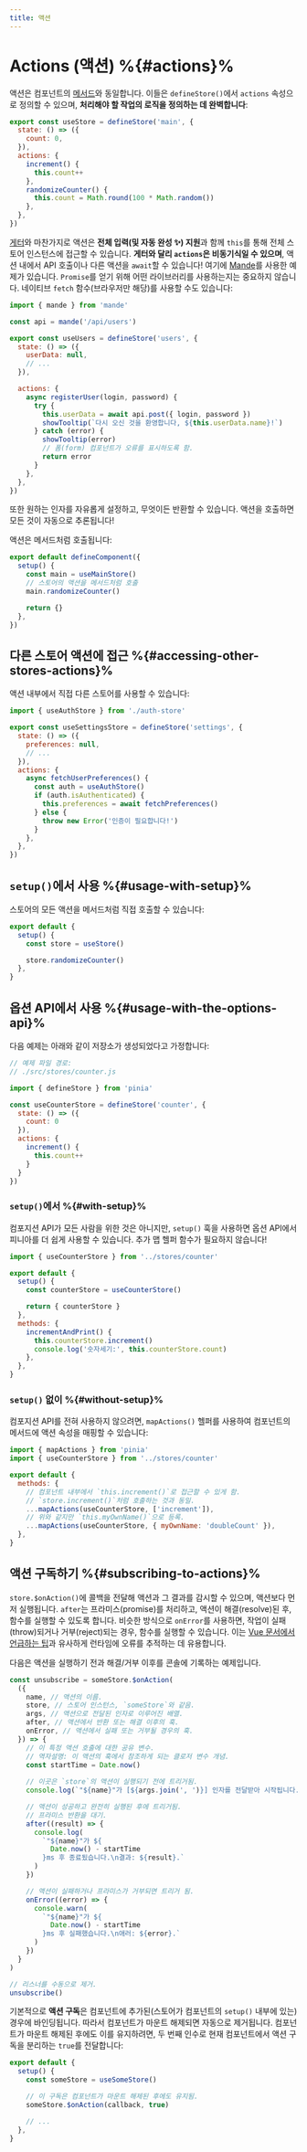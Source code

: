 ```yaml
---
title: 액션
---
```


# Actions (액션) %{#actions}%

액션은 컴포넌트의 [메서드](https://vuejs.kr/guide/essentials/reactivity-fundamentals.html#declaring-methods)와 동일합니다.
이들은 `defineStore()`에서 `actions` 속성으로 정의할 수 있으며,
**처리해야 할 작업의 로직을 정의하는 데 완벽합니다**:

```js
export const useStore = defineStore('main', {
  state: () => ({
    count: 0,
  }),
  actions: {
    increment() {
      this.count++
    },
    randomizeCounter() {
      this.count = Math.round(100 * Math.random())
    },
  },
})
```

[게터](getters.md)와 마찬가지로 액션은 **전체 입력(및 자동 완성 ✨) 지원**과 함께 `this`를 통해 전체 스토어 인스턴스에 접근할 수 있습니다.
**게터와 달리 `actions`은 비동기식일 수 있으며**, 액션 내에서 API 호출이나 다른 액션을 `await`할 수 있습니다!
여기에 [Mande](https://github.com/posva/mande)를 사용한 예제가 있습니다.
`Promise`를 얻기 위해 어떤 라이브러리를 사용하는지는 중요하지 않습니다.
네이티브 `fetch` 함수(브라우저만 해당)를 사용할 수도 있습니다:

```js
import { mande } from 'mande'

const api = mande('/api/users')

export const useUsers = defineStore('users', {
  state: () => ({
    userData: null,
    // ...
  }),

  actions: {
    async registerUser(login, password) {
      try {
        this.userData = await api.post({ login, password })
        showTooltip(`다시 오신 것을 환영합니다, ${this.userData.name}!`)
      } catch (error) {
        showTooltip(error)
        // 폼(form) 컴포넌트가 오류를 표시하도록 함.
        return error
      }
    },
  },
})
```

또한 원하는 인자를 자유롭게 설정하고, 무엇이든 반환할 수 있습니다.
액션을 호출하면 모든 것이 자동으로 추론됩니다!

액션은 메서드처럼 호출됩니다:

```js
export default defineComponent({
  setup() {
    const main = useMainStore()
    // 스토어의 액션을 메서드처럼 호출
    main.randomizeCounter()

    return {}
  },
})
```

## 다른 스토어 액션에 접근 %{#accessing-other-stores-actions}%

액션 내부에서 직접 다른 스토어를 사용할 수 있습니다:

```js
import { useAuthStore } from './auth-store'

export const useSettingsStore = defineStore('settings', {
  state: () => ({
    preferences: null,
    // ...
  }),
  actions: {
    async fetchUserPreferences() {
      const auth = useAuthStore()
      if (auth.isAuthenticated) {
        this.preferences = await fetchPreferences()
      } else {
        throw new Error('인증이 필요합니다!')
      }
    },
  },
})
```

## `setup()`에서 사용 %{#usage-with-setup}%

스토어의 모든 액션을 메서드처럼 직접 호출할 수 있습니다:

```js
export default {
  setup() {
    const store = useStore()

    store.randomizeCounter()
  },
}
```

## 옵션 API에서 사용 %{#usage-with-the-options-api}%

다음 예제는 아래와 같이 저장소가 생성되었다고 가정합니다:

```js
// 예제 파일 경로:
// ./src/stores/counter.js

import { defineStore } from 'pinia'

const useCounterStore = defineStore('counter', {
  state: () => ({
    count: 0
  }),
  actions: {
    increment() {
      this.count++
    }
  }
})
```

### `setup()`에서 %{#with-setup}%

컴포지션 API가 모든 사람을 위한 것은 아니지만,
`setup()` 훅을 사용하면 옵션 API에서 피니아를 더 쉽게 사용할 수 있습니다.
추가 맵 헬퍼 함수가 필요하지 않습니다!

```js
import { useCounterStore } from '../stores/counter'

export default {
  setup() {
    const counterStore = useCounterStore()

    return { counterStore }
  },
  methods: {
    incrementAndPrint() {
      this.counterStore.increment()
      console.log('숫자세기:', this.counterStore.count)
    },
  },
}
```

### `setup()` 없이 %{#without-setup}%

컴포지션 API를 전혀 사용하지 않으려면,
`mapActions()` 헬퍼를 사용하여 컴포넌트의 메서드에 액션 속성을 매핑할 수 있습니다:

```js
import { mapActions } from 'pinia'
import { useCounterStore } from '../stores/counter'

export default {
  methods: {
    // 컴포넌트 내부에서 `this.increment()`로 접근할 수 있게 함.
    // `store.increment()`처럼 호출하는 것과 동일.
    ...mapActions(useCounterStore, ['increment']),
    // 위와 같지만 `this.myOwnName()`으로 등록.
    ...mapActions(useCounterStore, { myOwnName: 'doubleCount' }),
  },
}
```

## 액션 구독하기 %{#subscribing-to-actions}%

`store.$onAction()`에 콜백을 전달해 액션과 그 결과를 감시할 수 있으며, 액션보다 먼저 실행됩니다.
`after`는 프라미스(promise)를 처리하고, 액션이 해결(resolve)된 후, 함수를 실행할 수 있도록 합니다.
비슷한 방식으로 `onError`를 사용하면, 작업이 실패(throw)되거나 거부(reject)되는 경우, 함수를 실행할 수 있습니다.
이는 [Vue 문서에서 언급하는 팁](https://vuejs.kr/guide/best-practices/production-deployment.html#tracking-runtime-errors)과 유사하게 런타임에 오류를 추적하는 데 유용합니다.

다음은 액션을 실행하기 전과 해결/거부 이후를 콘솔에 기록하는 예제입니다.

```js
const unsubscribe = someStore.$onAction(
  ({
    name, // 액션의 이름.
    store, // 스토어 인스턴스, `someStore`와 같음.
    args, // 액션으로 전달된 인자로 이루어진 배열.
    after, // 액션에서 반환 또는 해결 이후의 훅.
    onError, // 액션에서 실패 또는 거부될 경우의 훅.
  }) => {
    // 이 특정 액션 호출에 대한 공유 변수.
    // 역자설명: 이 액션의 훅에서 참조하게 되는 클로저 변수 개념.
    const startTime = Date.now()
    
    // 이곳은 `store`의 액션이 실행되기 전에 트리거됨.
    console.log(`"${name}"가 [${args.join(', ')}] 인자를 전달받아 시작됩니다.`)

    // 액션이 성공하고 완전히 실행된 후에 트리거됨.
    // 프라미스 반환을 대기.
    after((result) => {
      console.log(
        `"${name}"가 ${
          Date.now() - startTime
        }ms 후 종료됬습니다.\n결과: ${result}.`
      )
    })

    // 액션이 실패하거나 프라미스가 거부되면 트리거 됨.
    onError((error) => {
      console.warn(
        `"${name}"가 ${
          Date.now() - startTime
        }ms 후 실패했습니다.\n애러: ${error}.`
      )
    })
  }
)

// 리스너를 수동으로 제거.
unsubscribe()
```

기본적으로 **액션 구독**은 컴포넌트에 추가된(스토어가 컴포넌트의 `setup()` 내부에 있는) 경우에 바인딩됩니다.
따라서 컴포넌트가 마운트 해제되면 자동으로 제거됩니다.
컴포넌트가 마운트 해제된 후에도 이를 유지하려면,
두 번째 인수로 현재 컴포넌트에서 액션 구독을 분리하는 `true`를 전달합니다:

```js
export default {
  setup() {
    const someStore = useSomeStore()

    // 이 구독은 컴포넌트가 마운트 해제된 후에도 유지됨.
    someStore.$onAction(callback, true)

    // ...
  },
}
```